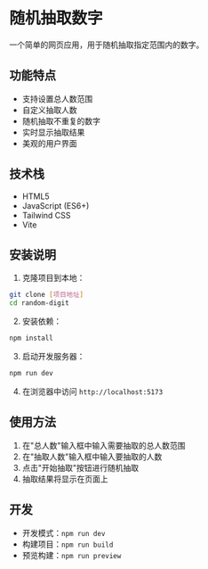 # 随机抽取数字

一个简单的网页应用，用于随机抽取指定范围内的数字。

## 功能特点

- 支持设置总人数范围
- 自定义抽取人数
- 随机抽取不重复的数字
- 实时显示抽取结果
- 美观的用户界面

## 技术栈

- HTML5
- JavaScript (ES6+)
- Tailwind CSS
- Vite

## 安装说明

1. 克隆项目到本地：
```bash
git clone [项目地址]
cd random-digit
```

2. 安装依赖：
```bash
npm install
```

3. 启动开发服务器：
```bash
npm run dev
```

4. 在浏览器中访问 `http://localhost:5173`

## 使用方法

1. 在"总人数"输入框中输入需要抽取的总人数范围
2. 在"抽取人数"输入框中输入要抽取的人数
3. 点击"开始抽取"按钮进行随机抽取
4. 抽取结果将显示在页面上

## 开发

- 开发模式：`npm run dev`
- 构建项目：`npm run build`
- 预览构建：`npm run preview`